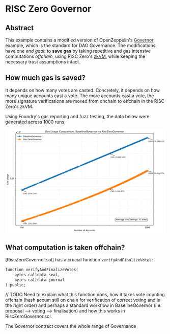 # RISC Zero Governor

## Abstract

This example contains a modified version of OpenZeppelin's [Governor] example, which is the standard for DAO Governance. The modifications have one *end goal*: to **save gas** by taking repetitive and gas intensive computations *offchain*, using RISC Zero's [zkVM], while keeping the necessary trust assumptions intact.

## How much gas is saved?

It depends on how many votes are casted. Concretely, it depends on how many unique accounts cast a vote. The more accounts cast a vote, the more signature verifications are moved from onchain to offchain in the RISC Zero's zkVM.

Using Foundry's gas reporting and fuzz testing, the data below were generated across 1000 runs.

![gas usage comparison graph](tests/benchmarks/gas_usage_comparison.png)

## What computation is taken offchain?

[RiscZeroGovernor.sol] has a crucial function `verifyAndFinalizeVotes`:

```solidity
function verifyAndFinalizeVotes(
    bytes calldata seal,
    bytes calldata journal
) public;
```

// TODO
Need to explain what this function does, how it takes vote counting offchain (hash accum still on chain for verification of correct voting and in the right order) and perhaps a standard workflow in BaselineGovernor (i.e. proposal --> voting --> finalisation) and how this works in RiscZeroGovernor.sol.

[Governor]: URL
[RiscZeroGovernor]: URL
[zkVM]: https://dev.risczero.com/zkvm


The Governor contract covers the whole range of Governance 


